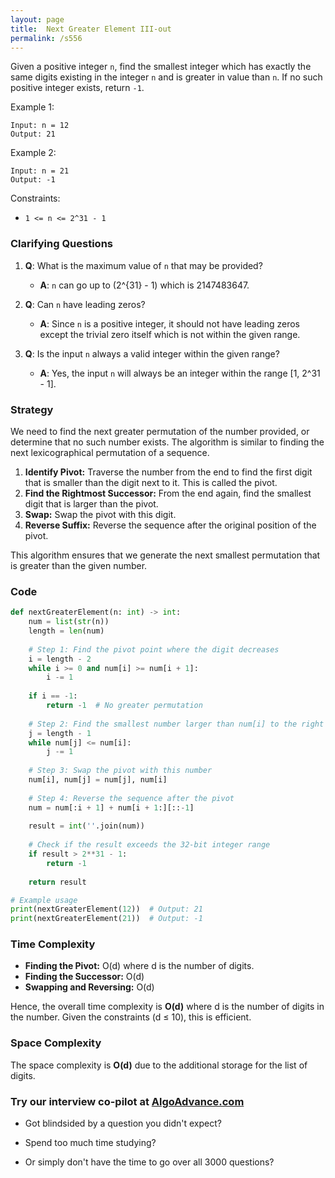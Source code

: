 ```yaml
---
layout: page
title:  Next Greater Element III-out
permalink: /s556
---
```


Given a positive integer `n`, find the smallest integer which has exactly the same digits existing in the integer `n` and is greater in value than `n`. If no such positive integer exists, return `-1`.

Example 1:
```plaintext
Input: n = 12
Output: 21
```

Example 2:
```plaintext
Input: n = 21
Output: -1
```

Constraints:
- `1 <= n <= 2^31 - 1`

### Clarifying Questions

1. **Q**: What is the maximum value of `n` that may be provided?
   - **A**: `n` can go up to \(2^{31} - 1\) which is 2147483647.

2. **Q**: Can `n` have leading zeros?
   - **A**: Since `n` is a positive integer, it should not have leading zeros except the trivial zero itself which is not within the given range.

3. **Q**: Is the input `n` always a valid integer within the given range?
   - **A**: Yes, the input `n` will always be an integer within the range [1, 2^31 - 1].

### Strategy

We need to find the next greater permutation of the number provided, or determine that no such number exists. The algorithm is similar to finding the next lexicographical permutation of a sequence.

1. **Identify Pivot:** Traverse the number from the end to find the first digit that is smaller than the digit next to it. This is called the pivot.
2. **Find the Rightmost Successor:** From the end again, find the smallest digit that is larger than the pivot.
3. **Swap:** Swap the pivot with this digit.
4. **Reverse Suffix:** Reverse the sequence after the original position of the pivot.

This algorithm ensures that we generate the next smallest permutation that is greater than the given number.

### Code

```python
def nextGreaterElement(n: int) -> int:
    num = list(str(n))
    length = len(num)
    
    # Step 1: Find the pivot point where the digit decreases
    i = length - 2
    while i >= 0 and num[i] >= num[i + 1]:
        i -= 1
    
    if i == -1:
        return -1  # No greater permutation
    
    # Step 2: Find the smallest number larger than num[i] to the right of i
    j = length - 1
    while num[j] <= num[i]:
        j -= 1
    
    # Step 3: Swap the pivot with this number
    num[i], num[j] = num[j], num[i]
    
    # Step 4: Reverse the sequence after the pivot
    num = num[:i + 1] + num[i + 1:][::-1]
    
    result = int(''.join(num))
    
    # Check if the result exceeds the 32-bit integer range
    if result > 2**31 - 1:
        return -1
    
    return result

# Example usage
print(nextGreaterElement(12))  # Output: 21
print(nextGreaterElement(21))  # Output: -1
```

### Time Complexity

- **Finding the Pivot:** O(d) where d is the number of digits.
- **Finding the Successor:** O(d)
- **Swapping and Reversing:** O(d)

Hence, the overall time complexity is **O(d)** where d is the number of digits in the number. Given the constraints (d ≤ 10), this is efficient.

### Space Complexity

The space complexity is **O(d)** due to the additional storage for the list of digits.


### Try our interview co-pilot at [AlgoAdvance.com](https://algoAdvance.com)

- Got blindsided by a question you didn't expect?

- Spend too much time studying?

- Or simply don't have the time to go over all 3000 questions?

